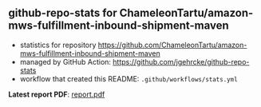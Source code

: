 ## github-repo-stats for ChameleonTartu/amazon-mws-fulfillment-inbound-shipment-maven

- statistics for repository https://github.com/ChameleonTartu/amazon-mws-fulfillment-inbound-shipment-maven
- managed by GitHub Action: https://github.com/jgehrcke/github-repo-stats
- workflow that created this README: `.github/workflows/stats.yml`

**Latest report PDF**: [report.pdf](https://github.com/ChameleonTartu/buymeacoffee-repo-stats/raw/master/ChameleonTartu/amazon-mws-fulfillment-inbound-shipment-maven/latest-report/report.pdf)

